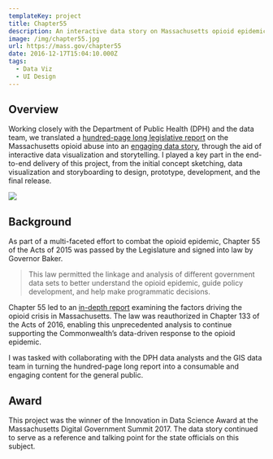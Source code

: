 ```yaml
---
templateKey: project
title: Chapter55
description: An interactive data story on Massachusetts opioid epidemic.
image: /img/chapter55.jpg
url: https://mass.gov/chapter55
date: 2016-12-17T15:04:10.000Z
tags:
  - Data Viz
  - UI Design
---
```

## Overview

Working closely with the Department of Public Health (DPH) and the data team, we translated a [hundred-page long legislative report](https://www.mass.gov/files/documents/2016/09/pg/chapter-55-report.pdf) on the Massachusetts opioid abuse into an [engaging data story](https://mass.gov/chapter55), through the aid of interactive data visualization and storytelling. I played a key part in the end-to-end delivery of this project, from the initial concept sketching, data visualization and storyboarding to design, prototype, development, and the final release.

![](/img/chapter55-cover.png)

## Background

As part of a multi-faceted effort to combat the opioid epidemic, Chapter 55 of the Acts of 2015 was passed by the Legislature and signed into law by Governor Baker. 

> This law permitted the linkage and analysis of different government data sets to better understand the opioid epidemic, guide policy development, and help make programmatic decisions.

Chapter 55 led to an [in-depth report](https://www.mass.gov/files/documents/2016/09/pg/chapter-55-report.pdf) examining the factors driving the opioid crisis in Massachusetts. The law was reauthorized in Chapter 133 of the Acts of 2016, enabling this unprecedented analysis to continue supporting the Commonwealth’s data-driven response to the opioid epidemic. 

I was tasked with collaborating with the DPH data analysts and the GIS data team in turning the hundred-page long report into a consumable and engaging content for the general public.

<lightbox col='3'>
    <rehype-image src="chapter55-MA-vs-USA.png" caption="text"></rehype-image>
    <rehype-image src="chapter55-bsas-percentage.png" caption="text"></rehype-image>
    <rehype-image src="chapter55-death-percentage-age.png" caption="text"></rehype-image>
</lightbox>

<div class="grid grid--col_2">
<gif src="chapter55-prescription-decline.gif" caption="text"></gif>
</div>

## Award

This project was the winner of the Innovation in Data Science Award at the Massachusetts Digital Government Summit 2017. The data story continued to serve as a reference and talking point for the state officials on this subject.